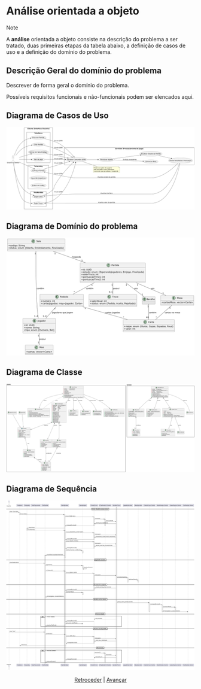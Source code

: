 # Análise orientada a objeto
> [!NOTE]
> <p>A <strong>análise</strong> orientada a objeto consiste na descrição do 
> problema a ser tratado, duas primeiras etapas da tabela abaixo, a definição de 
> casos de uso e a definição do domínio do problema.</p>

## Descrição Geral do domínio do problema

Descrever de forma geral o domínio do problema.

Possíveis requisitos funcionais e não-funcionais podem ser elencados aqui.

## Diagrama de Casos de Uso

![Descrição da Imagem](img/Diagrama%20de%20caso%20de%20uso.png)
 
## Diagrama de Domínio do problema

![Descrição da Imagem](img/diagrama%20de%20dominio.png)
 
## Diagrama de Classe

![Descrição da Imagem](img/diagrama%20de%20classes%20BR.png) 

## Diagrama de Sequência

![Descrição da Imagem](img/diagrama%20de%20sequencia.png)

<div align="center">

[Retroceder](README.md) | [Avançar](projeto.md)

</div>
